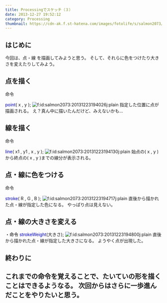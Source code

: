 ```yaml
---
title: Processingでスケッチ（３）
date: 2013-12-27 19:52:12
category: Processing
thumbnail: https://cdn-ak.f.st-hatena.com/images/fotolife/s/salmon2073/20131223/20131223194026.jpg
---
```


## はじめに
今回は、点・線 を描画してみようと思う。
そして、それらに色をつけたり大きさを変えたりしてみよう。
 
## 点を描く

命令

<span style="color: #0000cc;">point</span>( x , y );
<span><img class="hatena-fotolife" title="f:id:salmon2073:20131223194026j:plain" src="https://cdn-ak.f.st-hatena.com/images/fotolife/s/salmon2073/20131223/20131223194026.jpg" alt="f:id:salmon2073:20131223194026j:plain" /></span>
指定した位置に点が描画される。
え？真ん中に描いたんだけど、みえないかも…
 
## 線を描く

命令

<span style="color: #0000cc;">line</span>( x1 , y1 , x , y );
<span><img class="hatena-fotolife" title="f:id:salmon2073:20131223194130j:plain" src="https://cdn-ak.f.st-hatena.com/images/fotolife/s/salmon2073/20131223/20131223194130.jpg" alt="f:id:salmon2073:20131223194130j:plain" /></span>
始点の( x , y )から終点の( x , y )までの線分が表示される。
 
## 点・線に色をつける

命令

<span style="color: #0000cc;">stroke</span>( R , G , B );
<span><img class="hatena-fotolife" title="f:id:salmon2073:20131223194717j:plain" src="https://cdn-ak.f.st-hatena.com/images/fotolife/s/salmon2073/20131223/20131223194717.jpg" alt="f:id:salmon2073:20131223194717j:plain" /></span>
直後から描かれた点・線が指定した色になる。
やっぱり点は見えない。
 
## 点・線の大きさを変える
<span style="color: #000000;">・命令</span>
<span style="color: #0000cc;">strokeWeight</span>(大きさ);
<span><img class="hatena-fotolife" title="f:id:salmon2073:20131223194800j:plain" src="https://cdn-ak.f.st-hatena.com/images/fotolife/s/salmon2073/20131223/20131223194800.jpg" alt="f:id:salmon2073:20131223194800j:plain" /></span>
直後から描かれた点・線が指定した大きさになる。
ようやく点が出現した。
 
## 終わりに
これまでの命令を覚えることで、たいていの形を描くことはできるようなる。
次回からはさらに一歩進んだことをやりたいと思う。
 
 
 
---
